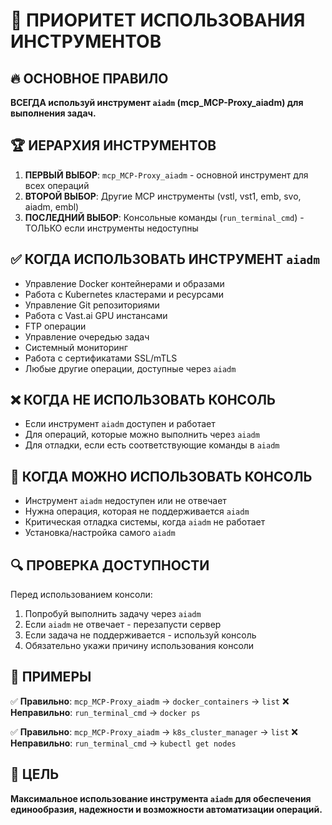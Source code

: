 # 🎯 ПРИОРИТЕТ ИСПОЛЬЗОВАНИЯ ИНСТРУМЕНТОВ

## 🔥 ОСНОВНОЕ ПРАВИЛО
**ВСЕГДА используй инструмент `aiadm` (mcp_MCP-Proxy_aiadm) для выполнения задач.**

## 🏆 ИЕРАРХИЯ ИНСТРУМЕНТОВ
1. **ПЕРВЫЙ ВЫБОР**: `mcp_MCP-Proxy_aiadm` - основной инструмент для всех операций
2. **ВТОРОЙ ВЫБОР**: Другие MCP инструменты (vstl, vst1, emb, svo, aiadm, embl)
3. **ПОСЛЕДНИЙ ВЫБОР**: Консольные команды (`run_terminal_cmd`) - ТОЛЬКО если инструменты недоступны

## ✅ КОГДА ИСПОЛЬЗОВАТЬ ИНСТРУМЕНТ `aiadm`
- Управление Docker контейнерами и образами
- Работа с Kubernetes кластерами и ресурсами
- Управление Git репозиториями
- Работа с Vast.ai GPU инстансами
- FTP операции
- Управление очередью задач
- Системный мониторинг
- Работа с сертификатами SSL/mTLS
- Любые другие операции, доступные через `aiadm`

## ❌ КОГДА НЕ ИСПОЛЬЗОВАТЬ КОНСОЛЬ
- Если инструмент `aiadm` доступен и работает
- Для операций, которые можно выполнить через `aiadm`
- Для отладки, если есть соответствующие команды в `aiadm`

## 🚨 КОГДА МОЖНО ИСПОЛЬЗОВАТЬ КОНСОЛЬ
- Инструмент `aiadm` недоступен или не отвечает
- Нужна операция, которая не поддерживается `aiadm`
- Критическая отладка системы, когда `aiadm` не работает
- Установка/настройка самого `aiadm`

## 🔍 ПРОВЕРКА ДОСТУПНОСТИ
Перед использованием консоли:
1. Попробуй выполнить задачу через `aiadm`
2. Если `aiadm` не отвечает - перезапусти сервер
3. Если задача не поддерживается - используй консоль
4. Обязательно укажи причину использования консоли

## 📝 ПРИМЕРЫ
✅ **Правильно**: `mcp_MCP-Proxy_aiadm` → `docker_containers` → `list`
❌ **Неправильно**: `run_terminal_cmd` → `docker ps`

✅ **Правильно**: `mcp_MCP-Proxy_aiadm` → `k8s_cluster_manager` → `list`
❌ **Неправильно**: `run_terminal_cmd` → `kubectl get nodes`

## 🎯 ЦЕЛЬ
**Максимальное использование инструмента `aiadm` для обеспечения единообразия, надежности и возможности автоматизации операций.** 
